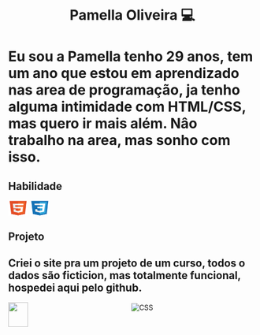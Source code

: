 <div align="center">

# Pamella Oliveira  💻

</div>

<h1>Eu sou a Pamella tenho 29 anos, tem um ano que estou em aprendizado nas area de programação, ja tenho alguma intimidade com HTML/CSS, mas quero ir mais além.
Nâo trabalho na area, mas sonho com isso.
</h1>

## Habilidade 
<img align="center" alt="HTML" height="30" width="40" src="https://raw.githubusercontent.com/devicons/devicon/master/icons/html5/html5-original.svg">
<img align="center" alt="CSS" height="30" width="40" src="https://raw.githubusercontent.com/devicons/devicon/master/icons/css3/css3-original.svg"> 

## Projeto
<h2>
Criei o site pra um projeto de um curso, todos o dados são ficticion, mas totalmente funcional, hospedei aqui pelo github.</h2>

<div align="center">

<a href="https://pamkaroliv1.github.io/Tedtech/"><img align="left" height="50" width="40" src= "https://pamkaroliv1.github.io/Tedtech/tedtech.png" class="media-object  img-responsive img-thumbnail"> </a>

<img align="center" alt="CSS" height="30" width="40" src="https://pamkaroliv1.github.io/Tedtech/tedtech.png"> 
